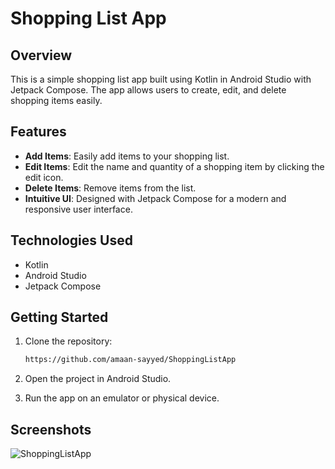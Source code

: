 # Shopping List App

## Overview

This is a simple shopping list app built using Kotlin in Android Studio with Jetpack Compose. The app allows users to create, edit, and delete shopping items easily.

## Features

- **Add Items**: Easily add items to your shopping list.
- **Edit Items**: Edit the name and quantity of a shopping item by clicking the edit icon.
- **Delete Items**: Remove items from the list.
- **Intuitive UI**: Designed with Jetpack Compose for a modern and responsive user interface.

## Technologies Used

- Kotlin
- Android Studio
- Jetpack Compose

## Getting Started

1. Clone the repository:

   ```bash
   https://github.com/amaan-sayyed/ShoppingListApp

2. Open the project in Android Studio.

3. Run the app on an emulator or physical device.

## Screenshots

![ShoppingListApp](https://github.com/amaan-sayyed/ShoppingListApp/assets/132161244/6631a665-3f68-4651-bb5f-9e5982636570)

